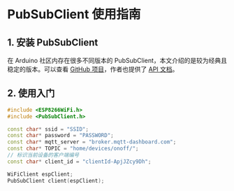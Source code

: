 # PubSubClient 使用指南

## 1. 安装 PubSubClient

在 Arduino 社区内存在很多不同版本的 PubSubClient，本文介绍的是较为经典且稳定的版本。可以查看 [GitHub 项目](https://github.com/knolleary/pubsubclient)，作者也提供了 [API 文档](https://pubsubclient.knolleary.net/api)。

## 2. 使用入门

```cpp
#include <ESP8266WiFi.h>
#include <PubSubClient.h>

const char* ssid = "SSID";
const char* password = "PASSWORD";
const char* mqtt_server = "broker.mqtt-dashboard.com";
const char* TOPIC = "home/devices/onoff/";
// 标识当前设备的客户端编号
const char* client_id = "clientId-ApjJZcy9Dh";

WiFiClient espClient;
PubSubClient client(espClient);
```

